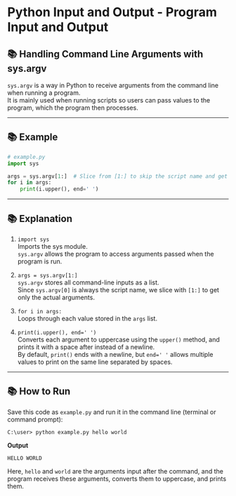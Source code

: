 # Python Input and Output - Program Input and Output

## 📚 Handling Command Line Arguments with sys.argv

`sys.argv` is a way in Python to receive arguments from the command line when running a program.  
It is mainly used when running scripts so users can pass values to the program, which the program then processes.

---

## 📚 Example

```python
# example.py
import sys

args = sys.argv[1:]  # Slice from [1:] to skip the script name and get only the arguments
for i in args:
    print(i.upper(), end=' ')
```

---

## 📚 Explanation

1) `import sys`  
   Imports the sys module.  
   `sys.argv` allows the program to access arguments passed when the program is run.

2) `args = sys.argv[1:]`  
   `sys.argv` stores all command-line inputs as a list.  
   Since `sys.argv[0]` is always the script name, we slice with `[1:]` to get only the actual arguments.

3) `for i in args:`  
   Loops through each value stored in the `args` list.

4) `print(i.upper(), end=' ')`  
   Converts each argument to uppercase using the `upper()` method, and prints it with a space after instead of a newline.  
   By default, `print()` ends with a newline, but `end=' '` allows multiple values to print on the same line separated by spaces.

---

## 📚 How to Run

Save this code as `example.py` and run it in the command line (terminal or command prompt):

```
C:\user> python example.py hello world
```

**Output**

```
HELLO WORLD
```

Here, `hello` and `world` are the arguments input after the command, and the program receives these arguments, converts them to uppercase, and prints them.
